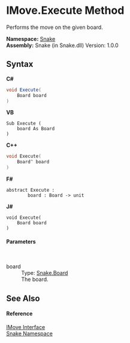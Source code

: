 # IMove.Execute Method 
 

Performs the move on the given board.

**Namespace:**&nbsp;<a href="N_Snake">Snake</a><br />**Assembly:**&nbsp;Snake (in Snake.dll) Version: 1.0.0

## Syntax

**C#**<br />
``` C#
void Execute(
	Board board
)
```

**VB**<br />
``` VB
Sub Execute ( 
	board As Board
)
```

**C++**<br />
``` C++
void Execute(
	Board^ board
)
```

**F#**<br />
``` F#
abstract Execute : 
        board : Board -> unit 

```

**J#**<br />
``` J#
void Execute(
	Board board
)
```


#### Parameters
&nbsp;<dl><dt>board</dt><dd>Type: <a href="T_Snake_Board">Snake.Board</a><br />The board.</dd></dl>

## See Also


#### Reference
<a href="T_Snake_IMove">IMove Interface</a><br /><a href="N_Snake">Snake Namespace</a><br />